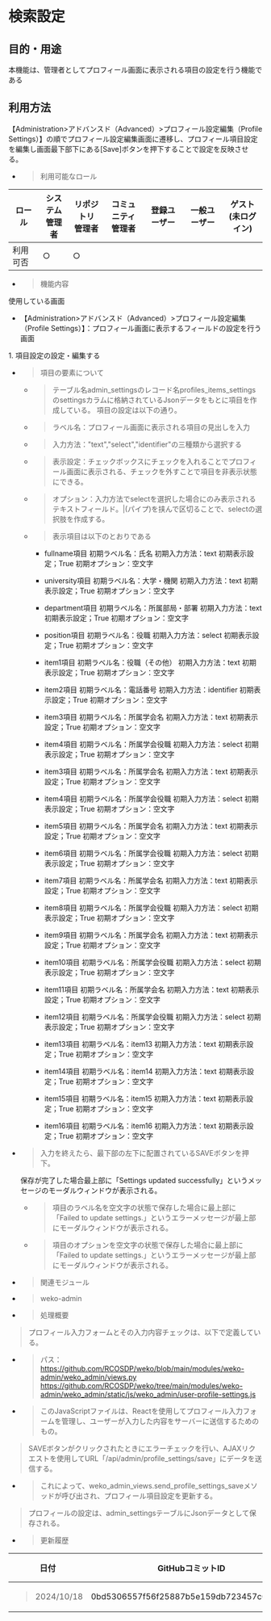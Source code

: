 # 検索設定

## 目的・用途

本機能は、管理者としてプロフィール画面に表示される項目の設定を行う機能である

## 利用方法

【Administration\>アドバンスド（Advanced）\>プロフィール設定編集（Profile Settings）】の順でプロフィール設定編集画面に遷移し、プロフィール項目設定を編集し画面最下部下にある\[Save\]ボタンを押下することで設定を反映させる。

  - > 利用可能なロール

<table>
<thead>
<tr class="header">
<th>ロール</th>
<th>システム<br />
管理者</th>
<th>リポジトリ<br />
管理者</th>
<th>コミュニティ<br />
管理者</th>
<th>登録ユーザー</th>
<th>一般ユーザー</th>
<th>ゲスト<br />
(未ログイン)</th>
</tr>
</thead>
<tbody>
<tr class="odd">
<td>利用可否</td>
<td>○</td>
<td>○</td>
<td></td>
<td></td>
<td></td>
<td></td>
</tr>
</tbody>
</table>

  - > 機能内容

使用している画面

  - 【Administration\>アドバンスド（Advanced）\>プロフィール設定編集（Profile Settings）】：プロフィール画面に表示するフィールドの設定を行う画面


1\. 項目設定の設定・編集する

  - > 項目の要素について
  
      - >テーブル名admin_settingsのレコード名profiles_items_settingsのsettingsカラムに格納されているJsonデータをもとに項目を作成している。
        項目の設定は以下の通り。
      - >ラベル名：プロフィール画面に表示される項目の見出しを入力

      - >入力方法："text","select","identifier"の三種類から選択する

      - >表示設定：チェックボックスにチェックを入れることでプロフィール画面に表示される、チェックを外すことで項目を非表示状態にできる。

      - >オプション：入力方法でselectを選択した場合にのみ表示されるテキストフィールド。|(パイプ)を挟んで区切ることで、selectの選択肢を作成する。

      - > 表示項目は以下のとおりである

        - fullname項目
            初期ラベル名：氏名
            初期入力方法：text
            初期表示設定；True
            初期オプション：空文字
      
        - university項目
          初期ラベル名：大学・機関
          初期入力方法：text
          初期表示設定；True
          初期オプション：空文字

        - department項目
          初期ラベル名：所属部局・部署
          初期入力方法：text
          初期表示設定；True
          初期オプション：空文字

        - position項目
          初期ラベル名：役職
          初期入力方法：select
          初期表示設定；True
          初期オプション：空文字

        - item1項目
          初期ラベル名：役職（その他）
          初期入力方法：text
          初期表示設定；True
          初期オプション：空文字

        - item2項目
          初期ラベル名：電話番号
          初期入力方法：identifier
          初期表示設定；True
          初期オプション：空文字

        - item3項目
          初期ラベル名：所属学会名
          初期入力方法：text
          初期表示設定；True
          初期オプション：空文字

        - item4項目
          初期ラベル名：所属学会役職
          初期入力方法：select
          初期表示設定；True
          初期オプション：空文字

        - item3項目
          初期ラベル名：所属学会名
          初期入力方法：text
          初期表示設定；True
          初期オプション：空文字

        - item4項目
          初期ラベル名：所属学会役職
          初期入力方法：select
          初期表示設定；True
          初期オプション：空文字
      
        - item5項目
          初期ラベル名：所属学会名
          初期入力方法：text
          初期表示設定；True
          初期オプション：空文字

        - item6項目
          初期ラベル名：所属学会役職
          初期入力方法：select
          初期表示設定；True
          初期オプション：空文字

        - item7項目
          初期ラベル名：所属学会名
          初期入力方法：text
          初期表示設定；True
          初期オプション：空文字

        - item8項目
          初期ラベル名：所属学会役職
          初期入力方法：select
          初期表示設定；True
          初期オプション：空文字

        - item9項目
          初期ラベル名：所属学会名
          初期入力方法：text
          初期表示設定；True
          初期オプション：空文字

        - item10項目
          初期ラベル名：所属学会役職
          初期入力方法：select
          初期表示設定；True
          初期オプション：空文字

        - item11項目
          初期ラベル名：所属学会名
          初期入力方法：text
          初期表示設定；True
          初期オプション：空文字

        - item12項目
          初期ラベル名：所属学会役職
          初期入力方法：select
          初期表示設定；True
          初期オプション：空文字

        - item13項目
          初期ラベル名：item13
          初期入力方法：text
          初期表示設定；True
          初期オプション：空文字

        - item14項目
          初期ラベル名：item14
          初期入力方法：text
          初期表示設定；True
          初期オプション：空文字

        - item15項目
          初期ラベル名：item15
          初期入力方法：text
          初期表示設定；True
          初期オプション：空文字

        - item16項目
          初期ラベル名：item16
          初期入力方法：text
          初期表示設定；True
          初期オプション：空文字

  - > 入力を終えたら、最下部の左下に配置されているSAVEボタンを押下。

    保存が完了した場合最上部に「Settings updated successfully」というメッセージのモーダルウィンドウが表示される。

    - > 項目のラベル名を空文字の状態で保存した場合に最上部に「Failed to update settings.」というエラーメッセージが最上部にモーダルウィンドウが表示される。
    
    - > 項目のオプションを空文字の状態で保存した場合に最上部に「Failed to update settings.」というエラーメッセージが最上部にモーダルウィンドウが表示される。

  
  <!-- end list -->

  - > 関連モジュール

  <!-- end list -->

  - > weko-admin

  <!-- end list -->

  - > 処理概要

  <!-- end list -->

> プロフィール入力フォームとその入力内容チェックは、以下で定義している。

  - > パス：  
    > <https://github.com/RCOSDP/weko/blob/main/modules/weko-admin/weko_admin/views.py>
    > <https://github.com/RCOSDP/weko/tree/main/modules/weko-admin/weko_admin/static/js/weko_admin/user-profile-settings.js>

  - > このJavaScriptファイルは、Reactを使用してプロフィール入力フォームを管理し、ユーザーが入力した内容をサーバーに送信するためのもの。

> SAVEボタンがクリックされたときにエラーチェックを行い、AJAXリクエストを使用してURL「/api/admin/profile_settings/save」にデータを送信する。

  - > これによって、weko\_admin\_views.send_profile_settings_saveメソッドが呼び出され、プロフィール項目設定を更新する。

> プロフィールの設定は、admin\_settingsテーブルにJsonデータとして保存される。

  - > 更新履歴

<table>
<thead>
<tr class="header">
<th>日付</th>
<th>GitHubコミットID</th>
<th>更新内容</th>
</tr>
</thead>
<tbody>
<tr class="odd">
<td><blockquote>
<p>2024/10/18</p>
</blockquote></td>
<td>0bd5306557f56f25887b5e159db723457c09e8a2</td>
<td>v1.0.7対応</td>
</tr>
</tbody>
</table>